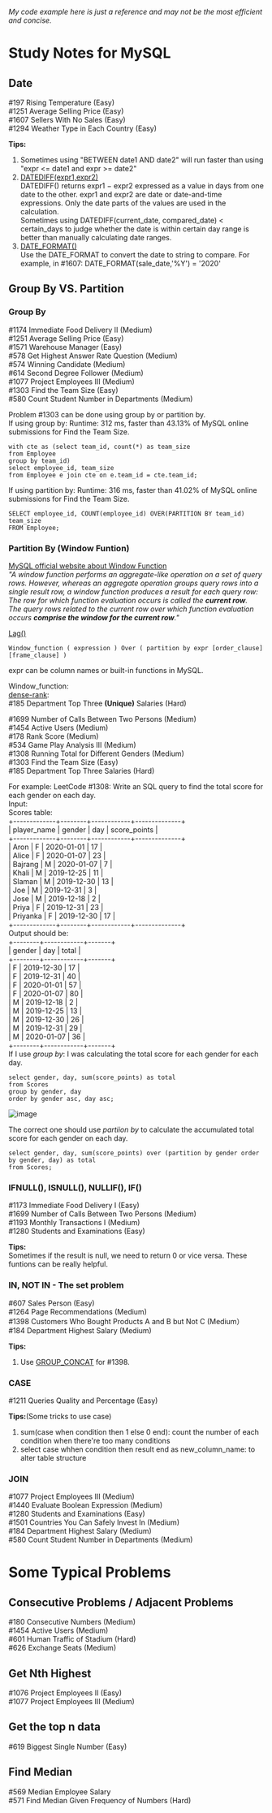 *My code example here is just a reference and may not be the most efficient and concise.*  
# Study Notes for MySQL
## Date
#197 Rising Temperature (Easy)  
#1251 Average Selling Price (Easy)  
#1607 Sellers With No Sales (Easy)  
#1294 Weather Type in Each Country (Easy)  
  

**Tips:**
1. Sometimes using "BETWEEN date1 AND date2" will run faster than using "expr <= date1 and expr >= date2"  
2. [DATEDIFF(expr1,expr2)](https://dev.mysql.com/doc/refman/8.0/en/date-and-time-functions.html#function_datediff)  
DATEDIFF() returns expr1 − expr2 expressed as a value in days from one date to the other. expr1 and expr2 are date or date-and-time expressions. Only the date parts of the values are used in the calculation.  
Sometimes using DATEDIFF(current_date, compared_date) < certain_days to judge whether the date is within certain day range is better than manually calculating date ranges.  
3. [DATE_FORMAT()](https://dev.mysql.com/doc/refman/8.0/en/date-and-time-functions.html#function_date-format)  
Use the DATE_FORMAT to convert the date to string to compare. For example, in #1607: DATE_FORMAT(sale_date,'%Y') = '2020'  


## Group By VS. Partition
### Group By
#1174 Immediate Food Delivery II (Medium)  
#1251 Average Selling Price (Easy)  
#1571 Warehouse Manager (Easy)  
#578 Get Highest Answer Rate Question (Medium)  
#574 Winning Candidate (Medium)  
#614 Second Degree Follower (Medium)  
#1077 Project Employees III (Medium)  
#1303 Find the Team Size (Easy)  
#580 Count Student Number in Departments (Medium)  
  

Problem #1303 can be done using group by or partition by.  
If using group by: Runtime: 312 ms, faster than 43.13% of MySQL online submissions for Find the Team Size.  
```
with cte as (select team_id, count(*) as team_size
from Employee
group by team_id)
select employee_id, team_size
from Employee e join cte on e.team_id = cte.team_id;
```
  
If using partition by: Runtime: 316 ms, faster than 41.02% of MySQL online submissions for Find the Team Size.  
```
SELECT employee_id, COUNT(employee_id) OVER(PARTITION BY team_id) team_size
FROM Employee;
```
  
### Partition By (Window Funtion)
[MySQL official website about Window Function](https://dev.mysql.com/doc/refman/8.0/en/window-functions-usage.html)  
*"A window function performs an aggregate-like operation on a set of query rows. However, whereas an aggregate operation groups query rows into a single result row, a window function produces a result for each query row:*  
*The row for which function evaluation occurs is called the **current row**.*  
*The query rows related to the current row over which function evaluation occurs **comprise the window for the current row**."*  
  
[Lag()](https://dev.mysql.com/doc/refman/8.0/en/window-function-descriptions.html#function_lag)  

```
Window_function ( expression ) Over ( partition by expr [order_clause] [frame_clause] )
```
  
expr can be column names or built-in functions in MySQL.  
  
Window_function:  
[dense-rank](https://dev.mysql.com/doc/refman/8.0/en/window-function-descriptions.html#function_dense-rank):  
#185 Department Top Three **(Unique)** Salaries (Hard)  
  
  
#1699 Number of Calls Between Two Persons (Medium)  
#1454 Active Users (Medium)  
#178 Rank Score (Medium)  
#534 Game Play Analysis III (Medium)  
#1308 Running Total for Different Genders (Medium)  
#1303 Find the Team Size (Easy)  
#185 Department Top Three Salaries (Hard)  

  
For example:
LeetCode #1308: Write an SQL query to find the total score for each gender on each day.  
Input:   
Scores table:  
+-------------+--------+------------+--------------+  
| player_name | gender | day        | score_points |  
+-------------+--------+------------+--------------+  
| Aron        | F      | 2020-01-01 | 17           |  
| Alice       | F      | 2020-01-07 | 23           |  
| Bajrang     | M      | 2020-01-07 | 7            |  
| Khali       | M      | 2019-12-25 | 11           |  
| Slaman      | M      | 2019-12-30 | 13           |  
| Joe         | M      | 2019-12-31 | 3            |  
| Jose        | M      | 2019-12-18 | 2            |  
| Priya       | F      | 2019-12-31 | 23           |  
| Priyanka    | F      | 2019-12-30 | 17           |  
+-------------+--------+------------+--------------+  
Output should be:   
+--------+------------+-------+  
| gender | day        | total |  
+--------+------------+-------+  
| F      | 2019-12-30 | 17    |  
| F      | 2019-12-31 | 40    |  
| F      | 2020-01-01 | 57    |  
| F      | 2020-01-07 | 80    |  
| M      | 2019-12-18 | 2     |  
| M      | 2019-12-25 | 13    |  
| M      | 2019-12-30 | 26    |  
| M      | 2019-12-31 | 29    |  
| M      | 2020-01-07 | 36    |  
+--------+------------+-------+  
If I use *group by*: I was calculating the total score for each gender for each day.
```
select gender, day, sum(score_points) as total
from Scores
group by gender, day
order by gender asc, day asc;
```
![image](https://user-images.githubusercontent.com/95600628/172246818-ccd49e00-d96f-41af-979c-8759e381ecf1.png)

The correct one should use *partiion by* to calculate the accumulated total score for each gender on each day.
```
select gender, day, sum(score_points) over (partition by gender order by gender, day) as total
from Scores;
```

### IFNULL(), ISNULL(), NULLIF(), IF()
#1173 Immediate Food Delivery I (Easy)  
#1699 Number of Calls Between Two Persons (Medium)  
#1193 Monthly Transactions I (Medium)  
#1280 Students and Examinations (Easy)  

**Tips:**  
Sometimes if the result is null, we need to return 0 or vice versa. These funtions can be really helpful.  

### IN, NOT IN - The set problem
#607 Sales Person (Easy)  
#1264 Page Recommendations (Medium)  
#1398 Customers Who Bought Products A and B but Not C (Medium）  
#184 Department Highest Salary (Medium)  

**Tips:**  
1. Use [GROUP_CONCAT](https://dev.mysql.com/doc/refman/8.0/en/aggregate-functions.html#function_group-concat) for #1398.

### CASE
#1211 Queries Quality and Percentage (Easy)  

**Tips:**(Some tricks to use case)  
1. sum(case when condition then 1 else 0 end): count the number of each condition when there're too many conditions  
2. select case whhen condition then result end as new_column_name: to alter table structure  
  
### JOIN
#1077 Project Employees III (Medium)  
#1440 Evaluate Boolean Expression (Medium)  
#1280 Students and Examinations (Easy)  
#1501 Countries You Can Safely Invest In (Medium)  
#184 Department Highest Salary (Medium)  
#580 Count Student Number in Departments (Medium)  
  
  
# Some Typical Problems
## Consecutive Problems / Adjacent Problems
#180 Consecutive Numbers (Medium)  
#1454 Active Users (Medium)  
#601 Human Traffic of Stadium (Hard)  
#626 Exchange Seats (Medium)  

## Get Nth Highest
#1076 Project Employees II (Easy)  
#1077 Project Employees III (Medium)  

## Get the top n data
#619 Biggest Single Number (Easy)  

## Find Median
#569 Median Employee Salary  
#571 Find Median Given Frequency of Numbers (Hard)  


